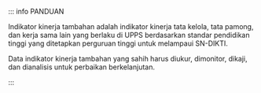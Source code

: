 ::: info PANDUAN

Indikator kinerja tambahan adalah indikator kinerja tata kelola, tata pamong, dan kerja sama lain yang berlaku di UPPS berdasarkan standar pendidikan tinggi yang ditetapkan perguruan tinggi untuk melampaui SN-DIKTI.

Data indikator kinerja tambahan yang sahih harus diukur, dimonitor, dikaji, dan dianalisis untuk perbaikan berkelanjutan.

:::
